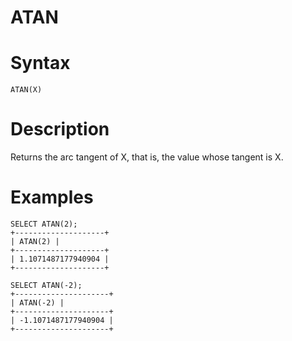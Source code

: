 # ATAN

#

# Syntax

```
ATAN(X)
```

#

# Description

Returns the arc tangent of X, that is, the value whose tangent is X.

#

# Examples

```
SELECT ATAN(2);
+--------------------+
| ATAN(2) |
+--------------------+
| 1.1071487177940904 |
+--------------------+

SELECT ATAN(-2);
+---------------------+
| ATAN(-2) |
+---------------------+
| -1.1071487177940904 |
+---------------------+
```